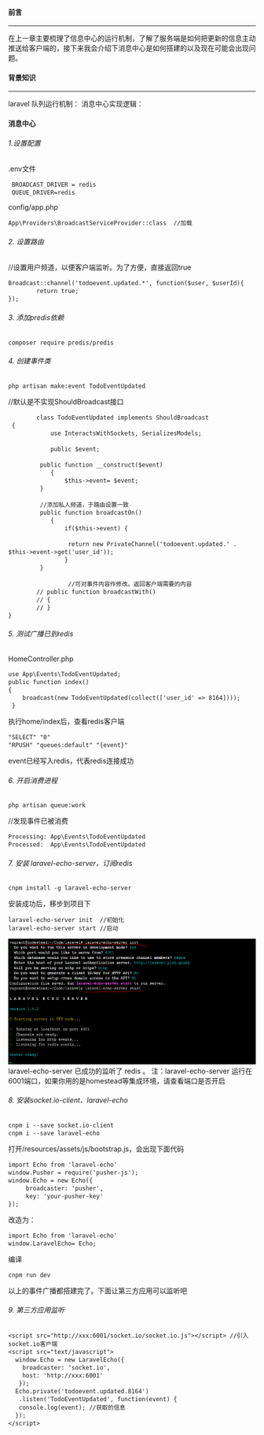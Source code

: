 #### 前言
***
在上一章主要梳理了信息中心的运行机制，了解了服务端是如何把更新的信息主动推送给客户端的，接下来我会介绍下消息中心是如何搭建的以及现在可能会出现问题。

#### 背景知识
***
laravel 队列运行机制：
消息中心实现逻辑：

#### 消息中心
###### 1.设置配置
.env文件
```
 BROADCAST_DRIVER = redis
 QUEUE_DRIVER=redis
```
  config/app.php 
```
App\Providers\BroadcastServiceProvider::class  //加载
```
###### 2. 设置路由
//设置用户频道，以便客户端监听。为了方便，直接返回true
```
Broadcast::channel('todoevent.updated.*', function($user, $userId){
        return true;
});
```
###### 3. 添加predis依赖
```
composer require predis/predis
```
###### 4. 创建事件类
```
php artisan make:event TodoEventUpdated
```
 //默认是不实现ShouldBroadcast接口
```
        class TodoEventUpdated implements ShouldBroadcast
 {
    		use InteractsWithSockets, SerializesModels;

    		public $event;

   		 public function __construct($event)
    		{
        		$this->event= $event;
   		 }

   		 //添加私人频道，于路由设置一致
   		 public function broadcastOn()
    		{
       		 	if($this->event) {

          	 	 return new PrivateChannel('todoevent.updated.' . $this->event->get('user_id'));
        		}
  		 }
                 
                 //可对事件内容作修改。返回客户端需要的内容
   		// public function broadcastWith()
   		// {
   		// }
}
```
###### 5. 测试广播已到redis
HomeController.php
```
use App\Events\TodoEventUpdated;
public function index()
{
    broadcast(new TodoEventUpdated(collect(['user_id' => 8164])));
 }
```
执行home/index后，查看redis客户端
```
"SELECT" "0"
"RPUSH" "queues:default" "{event}"
```
event已经写入redis，代表redis连接成功
###### 6. 开启消费进程
```
php artisan queue:work
```
//发现事件已被消费
```
Processing: App\Events\TodoEventUpdated
Processed:  App\Events\TodoEventUpdated
```
###### 7. 安装 laravel-echo-server，订阅redis
```
cnpm install -g laravel-echo-server
```
安装成功后，移步到项目下
```
laravel-echo-server init  //初始化
laravel-echo-server start //启动
```
![image](https://raw.githubusercontent.com/SexyPhoenix/Blog/master/static/Laravel/2.png)
laravel-echo-server 已成功的监听了 redis 。
注：laravel-echo-server 运行在6001端口，如果你用的是homestead等集成环境，请查看端口是否开启
###### 8. 安装socket.io-client、laravel-echo
```
cnpm i --save socket.io-client
cnpm i --save laravel-echo
```
打开/resources/assets/js/bootstrap.js，会出现下面代码
```
import Echo from 'laravel-echo'
window.Pusher = require('pusher-js');
window.Echo = new Echo({
     broadcaster: 'pusher',
     key: 'your-pusher-key'
});
```
改造为：
```
import Echo from 'laravel-echo'
window.LaravelEcho= Echo;
```
编译
```
cnpm run dev
```
以上的事件广播都搭建完了。下面让第三方应用可以监听吧

###### 9. 第三方应用监听
```
<script src="http://xxx:6001/socket.io/socket.io.js"></script> //引入socket.io客户端
<script src="text/javascript">
  window.Echo = new LaravelEcho({
    broadcaster: 'socket.io',
    host: 'http://xxx:6001'
   });
  Echo.private('todoevent.updated.8164')
   .listen('TodoEventUpdated', function(event) {
   console.log(event); //获取的信息
  });
</script>
```
